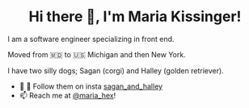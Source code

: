 <h1 align="center">
<br>
  Hi there 👋, I'm Maria Kissinger! 
  <br>
</h1>

<p>
I am a software engineer specializing in front end. 
</p>
<p>
Moved from 🇲🇩 to 🇺🇸 Michigan and then New York.
</p>
<p>
I have two silly dogs; Sagan (corgi) and Halley (golden retriever). 
</p>

- 📸 🐶 Follow them on insta [sagan_and_halley](https://www.instagram.com/sagan_and_halley)
- 📫 Reach me at [@maria_hex](https://infosec.exchange/@maria_hex)!

